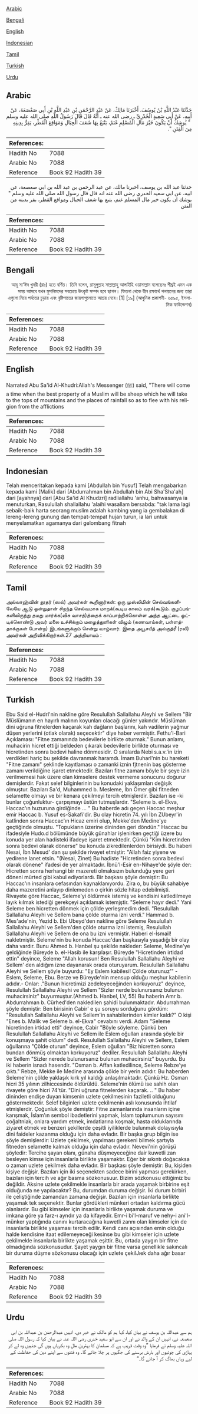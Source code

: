 [Arabic](#arabic)

[Bengali](#bengali)

[English](#english)

[Indonesian](#indonesian)

[Tamil](#tamil)

[Turkish](#turkish)

[Urdu](#urdu)

## Arabic


<div dir="rtl" lang="ar" style={{fontSize:'larger',backgroundColor:'#f8f9fa',padding:20}}>
حَدَّثَنَا عَبْدُ اللَّهِ بْنُ يُوسُفَ، أَخْبَرَنَا مَالِكٌ، عَنْ عَبْدِ الرَّحْمَنِ بْنِ عَبْدِ اللَّهِ بْنِ أَبِي صَعْصَعَةَ، عَنْ أَبِيهِ، عَنْ أَبِي سَعِيدٍ الْخُدْرِيِّ ـ رضى الله عنه ـ أَنَّهُ قَالَ قَالَ رَسُولُ اللَّهِ صلى الله عليه وسلم ‏ "‏ يُوشِكُ أَنْ يَكُونَ خَيْرَ مَالِ الْمُسْلِمِ غَنَمٌ، يَتْبَعُ بِهَا شَعَفَ الْجِبَالِ وَمَوَاقِعَ الْقَطْرِ، يَفِرُّ بِدِينِهِ مِنَ الْفِتَنِ ‏"‏‏.‏
</div>
<div style={{backgroundColor:'#f8f9fa',padding:20, marginBottom: 10}}><table> <thead> <tr> <th>References:</th> <th></th> </tr> </thead> <tbody><tr><td>Hadith No</td><td>7088</td></tr><tr><td>Arabic No</td><td>7088</td></tr><tr><td>Reference</td><td>Book 92 Hadith 39</td></tr></tbody></table></div>


<div dir="rtl" lang="ar" style={{fontSize:'larger',backgroundColor:'#f8f9fa',padding:20}}>
حدثنا عبد الله بن يوسف، اخبرنا مالك، عن عبد الرحمن بن عبد الله بن ابي صعصعة، عن ابيه، عن ابي سعيد الخدري رضى الله عنه انه قال قال رسول الله صلى الله عليه وسلم " يوشك ان يكون خير مال المسلم غنم، يتبع بها شعف الجبال ومواقع القطر، يفر بدينه من الفتن
</div>
<div style={{backgroundColor:'#f8f9fa',padding:20, marginBottom: 10}}><table> <thead> <tr> <th>References:</th> <th></th> </tr> </thead> <tbody><tr><td>Hadith No</td><td>7088</td></tr><tr><td>Arabic No</td><td>7088</td></tr><tr><td>Reference</td><td>Book 92 Hadith 39</td></tr></tbody></table></div>

## Bengali


<div dir="rtl" lang="bn" style={{fontSize:'larger',backgroundColor:'#f8f9fa',padding:20}}>
আবূ সা‘ঈদ খুদরী (রাঃ) হতে বর্ণিত। তিনি বলেন, রাসূলুল্লাহ সাল্লাল্লাহু আলাইহি ওয়াসাল্লাম বলেছেনঃ শীঘ্রই এমন এক সময় আসবে যখন মুসলিমদের সবচেয়ে উৎকৃষ্ট সম্পদ হবে ছাগল। ফিতনা থেকে দ্বীন রক্ষার্থে পলায়নের জন্য তারা এগুলো নিয়ে পর্বতের চূড়ায় এবং বৃষ্টিপাতের জায়গাগুলোতে আশ্রয় নেবে।[1] [১৯] (আধুনিক প্রকাশনী- ৬৫৯৫, ইসলামিক ফাউন্ডেশন)
</div>
<div style={{backgroundColor:'#f8f9fa',padding:20, marginBottom: 10}}><table> <thead> <tr> <th>References:</th> <th></th> </tr> </thead> <tbody><tr><td>Hadith No</td><td>7088</td></tr><tr><td>Arabic No</td><td>7088</td></tr><tr><td>Reference</td><td>Book 92 Hadith 39</td></tr></tbody></table></div>

## English


<div dir="ltr" lang="en" style={{fontSize:'larger',backgroundColor:'#f8f9fa',padding:20}}>
Narrated Abu Sa'id Al-Khudri:Allah's Messenger (ﷺ) said, "There will come a time when the best property of a Muslim will be sheep which he will take to the tops of mountains and the places of rainfall so as to flee with his religion from the afflictions
</div>
<div style={{backgroundColor:'#f8f9fa',padding:20, marginBottom: 10}}><table> <thead> <tr> <th>References:</th> <th></th> </tr> </thead> <tbody><tr><td>Hadith No</td><td>7088</td></tr><tr><td>Arabic No</td><td>7088</td></tr><tr><td>Reference</td><td>Book 92 Hadith 39</td></tr></tbody></table></div>

## Indonesian


<div dir="ltr" lang="id" style={{fontSize:'larger',backgroundColor:'#f8f9fa',padding:20}}>
Telah menceritakan kepada kami [Abdullah bin Yusuf] Telah mengabarkan kepada kami [Malik] dari [Abdurrahman bin Abdullah bin Abi Sha'Sha'ah] dari [ayahnya] dari [Abu Sa'id Al Khudzri] radliallahu 'anhu, bahwasanya ia menuturkan, Rasulullah shallallahu 'alaihi wasallam bersabda: "tak lama lagi sebaik-baik harta seorang muslim adalah kambing yang ia gembalakan di lereng-lereng gunung dan tempat-tempat hujan turun, ia lari untuk menyelamatkan agamanya dari gelombang fitnah
</div>
<div style={{backgroundColor:'#f8f9fa',padding:20, marginBottom: 10}}><table> <thead> <tr> <th>References:</th> <th></th> </tr> </thead> <tbody><tr><td>Hadith No</td><td>7088</td></tr><tr><td>Arabic No</td><td>7088</td></tr><tr><td>Reference</td><td>Book 92 Hadith 39</td></tr></tbody></table></div>

## Tamil


<div dir="ltr" lang="ta" style={{fontSize:'larger',backgroundColor:'#f8f9fa',padding:20}}>
அல்லாஹ்வின் தூதர் (ஸல்) அவர்கள் கூறினார்கள்: ஒரு முஸ்லிமின் செல்வங்களிலேயே ஆடு ஒன்றுதான் சிறந்த செல்வமாக மாறக்(கூடிய காலம் வரக்)கூடும். குழப்பங்களிலிருந்து தமது மார்க்க(விசு வாசத்)த்தைக் காப்பாற்றிக்கொள்ள அந்த ஆட்டை ஓட்டிக்கொண்டு அவர் மலை உச்சிக்கும் மழைத்துளிகள் விழும் (கணவாய்கள், பள்ளத்தாக்குகள் போன்ற) இடங்களுக்கும் சென்று வாழ்வார். இதை அபூசயீத் அல்குத்ரீ (ரலி) அவர்கள் அறிவிக்கிறார்கள்.27 அத்தியாயம் :
</div>
<div style={{backgroundColor:'#f8f9fa',padding:20, marginBottom: 10}}><table> <thead> <tr> <th>References:</th> <th></th> </tr> </thead> <tbody><tr><td>Hadith No</td><td>7088</td></tr><tr><td>Arabic No</td><td>7088</td></tr><tr><td>Reference</td><td>Book 92 Hadith 39</td></tr></tbody></table></div>

## Turkish


<div dir="ltr" lang="tr" style={{fontSize:'larger',backgroundColor:'#f8f9fa',padding:20}}>
Ebu Said el-Hudrl'nin nakline göre Resulullah Sallallahu Aleyhi ve Sellem "Bir Müslümanın en hayırlı malının koyunları olacağı günler yakındır. Müslüman dini uğruna fitnelerden kaçarak kah dağların başlarını, kah vadilerin yağmur düşen yerlerini (otlak olarak) seçecektir" diye haber vermiştir. Fethu'l-Bari Açıklaması: "Fitne zamanında bedevilerle birlikte oturmak." Bunun anlamı, muhacirin hicret ettiği beldeden çıkarak bedevilerle birlikte oturması ve hicretinden sonra bedevi haline dönmesidir. O sıralarda Nebi s.a.v.'in izin verdikleri hariç bu şekilde davranmak haramdı. İmam Buharl'nin bu hareketi "Fitne zamanı" şeklinde kayıtlaması o zamanki iznin fjtnenin baş gösterme zamanı verildiğine işaret etmektedir. Bazıları fitne zamanı böyle bir şeye izin verilmemesi hak üzere olan kimselere destek vermeme sonucunu doğurur demişlerdir. Fakat selef bilginlerinin bu konudaki yaklaşımları değişik olmuştur. Bazıları Sa'd, Muhammed b. Mesleme, İbn Ömer gibi fitneden selamette olmayı ve bir kenara çekilmeyi tercih etmişlerdir. Bazıları ise -ki bunlar çoğunluktur- çarpışmayı üstün tutmuşlardır. "Seleme b. el-Ekva, Haccac'ın huzuruna girdiğinde ... " Bu haberde adı geçen Haccac meşhur emir Haccac b. Yusuf es-Sakafi'dir. Bu olay hicretin 74. yılı İbn ZUbeyr'in katlinden sonra Haccac'ın Hicaz emiri olup, Mekke'den Medine'ye geçtiğinde olmuştu. "Topukların üzerine dininden geri döndün." Haccac bu ifadesiyle Hudo.d bölümünde büyük günahlar işlenirken geçtiği üzere bu konuda yer alan hadisteki ifadeye işaret etmektedir. Çünkü "Kim hicretinden sonra bedevi olarak dönerse" bu konuda zikredilenlerden birisiydi. Bu haberi Nesai, İbn Mesud' dan şu şekilde rivayet etmiştir: "Allah faiz yiyene ve yedirene lanet etsin. "(Nesai, Zinet) Bu hadiste "Hicretinden sonra bedevi olarak dönene" ifadesi de yer almaktadır. İbnü'l-Esir en-Nihaye'de şöyle der: Hicretten sonra herhangi bir mazereti olmaksızın bulunduğu yere geri döneni mürted gibi kabul ediyorlardı. Bir başkası şöyle demiştir: Bu Haccac'ın insanlara cefasından kaynaklanıyordu. Zira o, bu büyük sahabiye daha mazeretini anlayıp dinlemeden o çirkin sözle hitap edebilmişti. Rivayete göre Haccac, Seleme'yi öldürmek istemiş ve kendisini katledilmeye layık kılmak istediği gerekçeyi açıklamak istemjştir. "Seleme hayır dedi." Yani Seleme ben hicretten dönmek için çölde yerIeşmedim dedi. "Resulullah Sallallahu Aleyhi ve Sellem bana çölde oturma izni verdi." Hammad b. Mes'ade'nin, Yezid b. Ebi Ubeyd'den nakline göre Seleme Resulullah Sallallahu Aleyhi ve Sellem'den çölde oturma izni istemiş, Resulullah Sallallahu Aleyhi ve Sellem de ona bu izni vermiştir. Haberi el-İsmail! nakletmiştir. Seleme'nin bu konuda Haccac'dan başkasıyla yaşadığı bir olay daha vardır. Bunu Ahmed b. Hanbel şu şekilde nakleder: Seleme, Medine'ye geldiğinde Büreyde b. el-Hasib ile karşılaşır. Büreyde "Hicretinden irtidad ettin" deyince, Seleme "Allah korusun! Ben Resulullah Sallallahu Aleyhi ve Sellem' den aldığım izne dayanarak orada oturuyarum. Resulullah Sallallahu Aleyhi ve Sellem şöyle buyurdu: "Ey Eslem kabilesi! Çölde oturunuz'" -Eslem, Seleme, Ebu. Berze ve Büreyde'nin mensup olduğu meşhur kabilenin adıdır.- Onlar: ."Bunun hicretimizi zedeleyeceğinden korkuyoruz" deyince, Resulullah Sallallahu Aleyhi ve Sellem "Sizler nerde bulunursanız bulunun muhacirsiniz" buyurmuştur.(Ahmed b. Hanbel, LV, 55) Bu haberin Amr b. Abdurrahman b. Cürhed'den nakledilen şahidi bulunmaktadır. Abdurrahman şöyle demiştir: Ben birisinin Cabir' e şu soruyu sorduğunu gördüm: "Resulullah Sallallahu Aleyhi ve Sellem'in sahabilerinden kimler kaldı?" O kişi "Enes b. Malik ve Seleme b. el-Ekva" cevabını verdi. Adam "Seleme hicretinden irtidad etti" deyince, Cabir "Böyle söyleme. Çünkü ben Resulullah Sallallahu Aleyhi ve Sellem ile Eslem oğulları arasında şöyle bir konuşmaya şahit oldum" dedi. Resulullah Sallallahu Aleyhi ve Sellem, Eslem oğullarına "Çölde oturun" deyince, Eslem oğulları "Biz hicretten sonra bundan dönmüş olmaktan korkuyoruz" dediler. Resulullah Sallallahu Aleyhi ve Sellem "Sizler nerede bulunursanız bulunun muhacirsiniz" buyurdu. Bu iki haberin isnadı hasendir. "Osman b. Affan katledilince, Seleme Rebze'ye çıktı." Rebze, Mekke ile Medine arasında çölde bir yerin adıdır. Bu haberden Seleme'nin çölde yaklaşık kırk yıl kaldığı anlaşılmaktadır. Çünkü Hz. Osman hicri 35 yılının zilhiccesinde öldürüldü. Seleme'nin ölümü ise sahih olan rivayete göre hicri 74'tür. "Dini uğruna fitnelerden kaçarak. .. " Bu haber dininden endişe duyan kimsenin uzlete çekilmesinin faziletli olduğunu göstermektedir. Selef bilginleri uzlete çekilmenin aslı konusunda ihtilaf etmişlerdir. Çoğunluk şöyle demiştir: Fitne zamanlarında insanların içine karışmak, İslam'ın sembol ibadetlerini yapmak, İslam toplumunun sayısını çoğaltniak, onlara yardım etmek, imdatlarına koşmak, hasta olduklarında ziyaret etmek ve benzeri şekillerde çeşitli iyiliklerde bulunmak dolayısıyla dini faideler kazanma olduğu için daha evladır. Bir başka grup bilgin ise şöyle demişlerdir: Uzlete çekilmek, yapılması gerekeni bilmek şartıyla fitneden selamette kalmak olduğu için daha evladır. Nevevi'nin görüşü şöyledir: Tercihe şayan olanı, günaha düşmeyeceğine dair kuwetli zan besleyen kimse için insanlarla birlikte yaşamaktır. Eğer bir sıkıntı doğacaksa o zaman uzlete çekilmek daha evladır. Bir başkası şöyle demiştir: Bu, kişiden kişiye değişir. Bazıları için iki seçenekten sadece birini yapması gerekirken, bazıları için tercih ve ağır basma sözkonusuur. Bizim sözkonusu ettiğimiz bu değildir. Aksine uzlete çekilmekle insanlarla bir arada yaşamak birbirine eşit olduğunda ne yapılacaktır? Bu, durumdan duruma değişir. İki durum birbiri ile çeliştiğinde zamandan zamana değişir. Bazıları için insanlarla birlikte yaşamak tek seçenektir. Bunlar gördükleri münkeri ortadan kaldırma gücü olanlardır. Bu gibi kimseler için insanlarla birlikte yaşamak duruma ve imkana göre ya farz-ı ayndır ya da kifayedir. Emr-i bi'l-maruf ve nehy-i ani'l-münker yaptığında canını kurtaracağına kuwetli zannı olan kimseler için de insanlarla birlikte yaşaması tercih edilir. Kendi canı açısından emin olduğu halde kendisine itaat edilemeyeceği kesinse bu gibi kimseler için uzlete çekilmekle insanlarla birlikte yaşamak eşittir. Bu, ortada yaygın bir fitne olmadığında sözkonusudur. Şayet yaygın bir fitne varsa genellikle sakıncalı bir duruma düşme sözkonusu olacağı için uzlete çekilJıek daha ağır basar
</div>
<div style={{backgroundColor:'#f8f9fa',padding:20, marginBottom: 10}}><table> <thead> <tr> <th>References:</th> <th></th> </tr> </thead> <tbody><tr><td>Hadith No</td><td>7088</td></tr><tr><td>Arabic No</td><td>7088</td></tr><tr><td>Reference</td><td>Book 92 Hadith 39</td></tr></tbody></table></div>

## Urdu


<div dir="rtl" lang="ur" style={{fontSize:'larger',backgroundColor:'#f8f9fa',padding:20}}>
ہم سے عبداللہ بن یوسف نے بیان کیا، کہا ہم کو مالک نے خبر دی، انہیں عبدالرحمٰن بن عبداللہ بن ابی صعصعہ نے، انہیں ان کے والد نے اور ان سے ابو سعید خدری رضی اللہ عنہ نے بیان کیا کہ رسول اللہ صلی اللہ علیہ وسلم نے فرمایا ”وہ وقت قریب ہے کہ مسلمان کا بہترین مال وہ بکریاں ہوں گی جنہیں وہ لے کر پہاڑی کی چوٹیوں اور بارش برسنے کی جگہوں پر چلا جائے گا۔ وہ فتنوں سے اپنے دین کی حفاظت کے لیے وہاں بھاگ کر آ جائے گا۔“
</div>
<div style={{backgroundColor:'#f8f9fa',padding:20, marginBottom: 10}}><table> <thead> <tr> <th>References:</th> <th></th> </tr> </thead> <tbody><tr><td>Hadith No</td><td>7088</td></tr><tr><td>Arabic No</td><td>7088</td></tr><tr><td>Reference</td><td>Book 92 Hadith 39</td></tr></tbody></table></div>